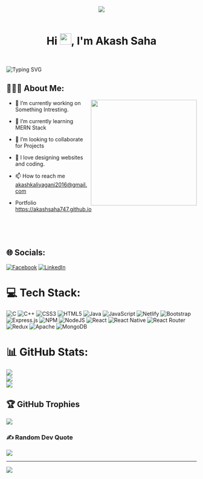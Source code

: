 <div align="center">
<img src="https://www.wingstechsolutions.com/wp-content/uploads/2022/03/full-stack-development.gif" >
</div>
<br>

<!-- <img width="1100px" src="https://raw.githubusercontent.com/andreasbm/readme/master/assets/lines/colored.png" alt="sdfjaf"> -->

<h1 align="center">Hi <img src="https://raw.githubusercontent.com/MartinHeinz/MartinHeinz/master/wave.gif" width="30px">, I'm Akash Saha</h1>
<br>

 ![Typing SVG](https://readme-typing-svg.herokuapp.com/?font=comfortaa&color=016EEA&size=24&width=500&lines=Currently+Learning+Full-Stack+Web+Development;Open-Source+Developer;Nice+to+meet+you...)
  <br>

 ## 👨🏻‍💻 About Me:

<img  src="https://miro.medium.com/max/828/1*IRGHmiGsa16stedQvIaZfw.gif" height="280px"  align="right" />

<!-- https://miro.medium.com/max/828/1*IRGHmiGsa16stedQvIaZfw.gif -->
- 🔭 I’m currently working on Something Intresting.

- 🌱 I’m currently learning MERN Stack

- 👯 I’m looking to collaborate for Projects

- 💓 I love designing websites and coding.

- 📫 How to reach me akashkaliyaganj2016@gmail.com
- Portfolio   https://akashsaha747.github.io


<br>
<br>
<br>

## 🌐 Socials:
[![Facebook](https://img.shields.io/badge/Facebook-%231877F2.svg?logo=Facebook&logoColor=white)](https://facebook.com/https://www.facebook.com/akash.saha.56614) [![LinkedIn](https://img.shields.io/badge/LinkedIn-%230077B5.svg?logo=linkedin&logoColor=white)](https://linkedin.com/in/https://www.linkedin.com/in/akash-saha-669a0a1a2/) 

# 💻 Tech Stack:
![C](https://img.shields.io/badge/c-%2300599C.svg?style=for-the-badge&logo=c&logoColor=white) ![C++](https://img.shields.io/badge/c++-%2300599C.svg?style=for-the-badge&logo=c%2B%2B&logoColor=white) ![CSS3](https://img.shields.io/badge/css3-%231572B6.svg?style=for-the-badge&logo=css3&logoColor=white) ![HTML5](https://img.shields.io/badge/html5-%23E34F26.svg?style=for-the-badge&logo=html5&logoColor=white) ![Java](https://img.shields.io/badge/java-%23ED8B00.svg?style=for-the-badge&logo=java&logoColor=white) ![JavaScript](https://img.shields.io/badge/javascript-%23323330.svg?style=for-the-badge&logo=javascript&logoColor=%23F7DF1E) ![Netlify](https://img.shields.io/badge/netlify-%23000000.svg?style=for-the-badge&logo=netlify&logoColor=#00C7B7) ![Bootstrap](https://img.shields.io/badge/bootstrap-%23563D7C.svg?style=for-the-badge&logo=bootstrap&logoColor=white) ![Express.js](https://img.shields.io/badge/express.js-%23404d59.svg?style=for-the-badge&logo=express&logoColor=%2361DAFB) ![NPM](https://img.shields.io/badge/NPM-%23000000.svg?style=for-the-badge&logo=npm&logoColor=white) ![NodeJS](https://img.shields.io/badge/node.js-6DA55F?style=for-the-badge&logo=node.js&logoColor=white) ![React](https://img.shields.io/badge/react-%2320232a.svg?style=for-the-badge&logo=react&logoColor=%2361DAFB) ![React Native](https://img.shields.io/badge/react_native-%2320232a.svg?style=for-the-badge&logo=react&logoColor=%2361DAFB) ![React Router](https://img.shields.io/badge/React_Router-CA4245?style=for-the-badge&logo=react-router&logoColor=white) ![Redux](https://img.shields.io/badge/redux-%23593d88.svg?style=for-the-badge&logo=redux&logoColor=white) ![Apache](https://img.shields.io/badge/apache-%23D42029.svg?style=for-the-badge&logo=apache&logoColor=white) ![MongoDB](https://img.shields.io/badge/MongoDB-%234ea94b.svg?style=for-the-badge&logo=mongodb&logoColor=white)
# 📊 GitHub Stats:
![](https://github-readme-stats.vercel.app/api?username=AkashSaha747&theme=dark&hide_border=false&include_all_commits=true&count_private=true)<br/>
![](https://github-readme-streak-stats.herokuapp.com/?user=AkashSaha747&theme=dark&hide_border=false)<br/>
![](https://github-readme-stats.vercel.app/api/top-langs/?username=AkashSaha747&theme=dark&hide_border=false&include_all_commits=true&count_private=true&layout=compact)

## 🏆 GitHub Trophies
![](https://github-profile-trophy.vercel.app/?username=AkashSaha747&theme=nord&no-frame=false&no-bg=false&margin-w=4)

### ✍️ Random Dev Quote
![](https://quotes-github-readme.vercel.app/api?type=horizontal&theme=gruvbox)

---
[![](https://visitcount.itsvg.in/api?id=AkashSaha747&icon=6&color=9)](https://visitcount.itsvg.in)



<!-- Proudly created with GPRM ( https://gprm.itsvg.in ) -->
